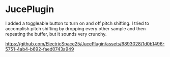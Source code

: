 # JucePlugin
I added a toggleable button to turn on and off pitch shifting. I tried to accomplish pitch shifting by dropping every other sample and then repeating the buffer, but it sounds very crunchy.

https://github.com/ElectricSpace25/JucePlugin/assets/6893028/1d0b1496-5751-4ab4-b692-faed0743a949

